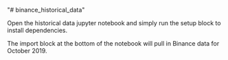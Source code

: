 "# binance_historical_data"

Open the historical data jupyter notebook and simply run the setup block to install dependencies.

The import block at the bottom of the notebook will pull in Binance data for October 2019.
